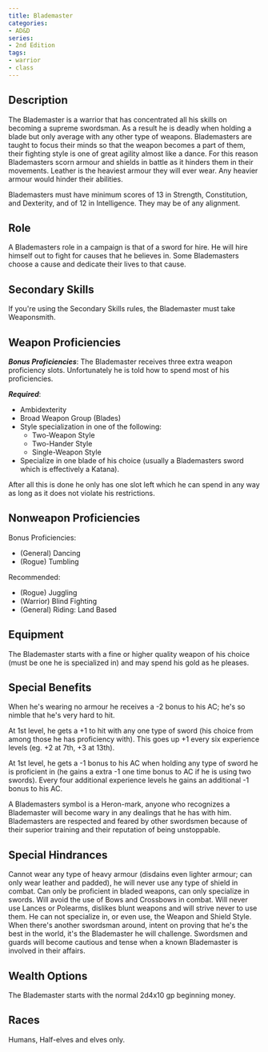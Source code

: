 ```yaml
---
title: Blademaster
categories:
- AD&D
series:
- 2nd Edition
tags:
- warrior
- class
---
```


## Description

The Blademaster is a warrior that has concentrated
all his skills on becoming a supreme swordsman. As a result he is
deadly when holding a blade but only average with any other type of
weapons. Blademasters are taught to focus their minds so that the
weapon becomes a part of them, their fighting style is one of great
agility almost like a dance. For this reason Blademasters scorn armour
and shields in battle as it hinders them in their movements. Leather
is the heaviest armour they will ever wear. Any heavier armour would
hinder their abilities.

Blademasters must have minimum scores of 13 in Strength, Constitution,
and Dexterity, and of 12 in Intelligence. They may be of any
alignment.

## Role

A Blademasters role in a campaign is that of a sword for
hire. He will hire himself out to fight for causes that he believes
in. Some Blademasters choose a cause and dedicate their lives to that
cause.

## Secondary Skills

If you're using the Secondary Skills rules, the
Blademaster must take Weaponsmith.

## Weapon Proficiencies

***Bonus Proficiencies***: The Blademaster
receives three extra weapon proficiency slots. Unfortunately he is
told how to spend most of his proficiencies.

***Required***:

* Ambidexterity
* Broad Weapon Group (Blades)
* Style specialization in one of the following:
  * Two-Weapon Style
  * Two-Hander Style
  * Single-Weapon Style
* Specialize in one blade of his choice (usually a Blademasters sword which is
  effectively a Katana).

After all this is done he only has one slot left which he can spend in any way
as long as it does not violate his restrictions.

## Nonweapon Proficiencies

Bonus Proficiencies:

* (General) Dancing
* (Rogue) Tumbling

Recommended:

* (Rogue) Juggling
* (Warrior) Blind Fighting
* (General) Riding: Land Based

## Equipment

The Blademaster starts with a fine or higher quality
weapon of his choice (must be one he is specialized in) and may spend
his gold as he pleases.

## Special Benefits

When he's wearing no armour he receives a -2
bonus to his AC; he's so nimble that he's very hard to hit.

At 1st level, he gets a +1 to hit with any one type of sword (his
choice from among those he has proficiency with). This goes up +1
every six experience levels (eg. +2 at 7th, +3 at 13th).

At 1st level, he gets a -1 bonus to his AC when holding any type of
sword he is proficient in (he gains a extra -1 one time bonus to AC if
he is using two swords). Every four additional experience levels he
gains an additional -1 bonus to his AC.

A Blademasters symbol is a Heron-mark, anyone who recognizes a
Blademaster will become wary in any dealings that he has with him.
Blademasters are respected and feared by other swordsmen because of
their superior training and their reputation of being unstoppable.

## Special Hindrances

Cannot wear any type of heavy armour (disdains
even lighter armour; can only wear leather and padded), he will never
use any type of shield in combat. Can only be proficient in bladed
weapons, can only specialize in swords. Will avoid the use of Bows and
Crossbows in combat. Will never use Lances or Polearms, dislikes blunt
weapons and will strive never to use them. He can not specialize in,
or even use, the Weapon and Shield Style. When there's another
swordsman around, intent on proving that he's the best in the world,
it's the Blademaster he will challenge. Swordsmen and guards will
become cautious and tense when a known Blademaster is involved in
their affairs.

## Wealth Options

The Blademaster starts with the normal 2d4x10 gp
beginning money.

## Races

Humans, Half-elves and elves only.
